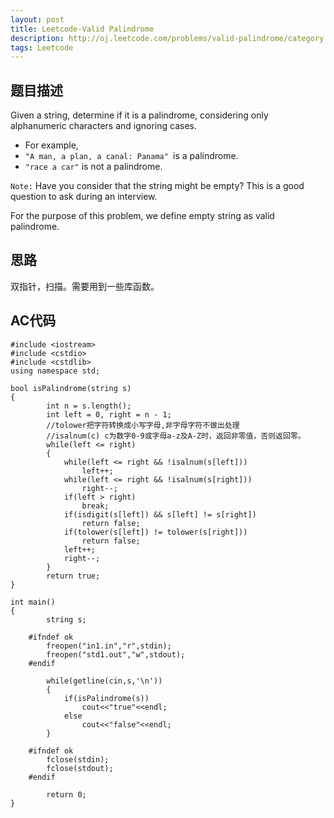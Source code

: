 ```yaml
---
layout: post
title: Leetcode-Valid Palindrome
description: http://oj.leetcode.com/problems/valid-palindrome/category: Project
tags: Leetcode
---
```

## 题目描述
Given a string, determine if it is a palindrome, considering only alphanumeric characters and ignoring cases.

*   For example,
*   `"A man, a plan, a canal: Panama" `is a palindrome.
*   `"race a car"` is not a palindrome.

`Note:`
Have you consider that the string might be empty? This is a good question to ask during an interview.

For the purpose of this problem, we define empty string as valid palindrome.

## 思路
双指针，扫描。需要用到一些库函数。

## AC代码

    #include <iostream>
    #include <cstdio>
    #include <cstdlib>
    using namespace std;
    
    bool isPalindrome(string s)
    {
        	int n = s.length();
        	int left = 0, right = n - 1;
        	//tolower把字符转换成小写字母,非字母字符不做出处理
        	//isalnum(c) c为数字0-9或字母a-z及A-Z时，返回非零值，否则返回零。
        	while(left <= right)
        	{
        		while(left <= right && !isalnum(s[left]))
        			left++;
        		while(left <= right && !isalnum(s[right]))
        			right--;
        		if(left > right)
        			break;
        		if(isdigit(s[left]) && s[left] != s[right])
        			return false;
        		if(tolower(s[left]) != tolower(s[right]))
        			return false;
        		left++;
        		right--;
        	}
        	return true;
    }
    
    int main()
    {
        	string s;
        
        #ifndef ok
        	freopen("in1.in","r",stdin);
        	freopen("std1.out","w",stdout);
        #endif
        
        	while(getline(cin,s,'\n'))
        	{
        		if(isPalindrome(s))
        			cout<<"true"<<endl;
        		else
        			cout<<"false"<<endl;
        	}
        	
        #ifndef ok
        	fclose(stdin);
        	fclose(stdout);
        #endif
        
        	return 0;
    }
    